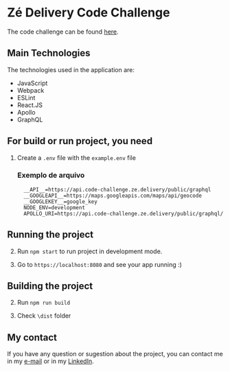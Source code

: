# Zé Delivery Code Challenge

The code challenge can be found [here](https://github.com/ZXVentures/ze-code-challenges).

## Main Technologies

The technologies used in the application are:

- JavaScript
- Webpack
- ESLint
- React.JS
- Apollo
- GraphQL

## For build or run project, you need

1. Create a `.env` file with the `example.env` file
    ### Exemplo de arquivo
    ```
      __API__=https://api.code-challenge.ze.delivery/public/graphql
      __GOOGLEAPI__=https://maps.googleapis.com/maps/api/geocode
      __GOOGLEKEY__=google_key
      NODE_ENV=development
      APOLLO_URI=https://api.code-challenge.ze.delivery/public/graphql/
    ```

## Running the project

2. Run `npm start` to run project in development mode.

3. Go to `https://localhost:8080` and see your app running :)

## Building the project

2. Run `npm run build`

3. Check `\dist` folder

## My contact

If you have any question or sugestion about the project, you can contact me in my [e-mail](mailto:wrickee@gmail.com) or in my [LinkedIn](https://www.linkedin.com/in/wricke/).
